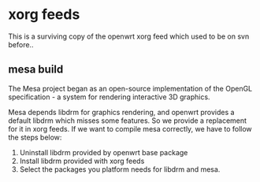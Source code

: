 # xorg feeds

This is a surviving copy of the openwrt xorg feed which used to be on svn before.. 

## mesa build

The Mesa project began as an open-source implementation of the OpenGL specification - a system for rendering interactive 3D graphics.

Mesa depends libdrm for graphics rendering, and openwrt provides a default libdrm which misses some features. So we provide a replacement for it in xorg feeds. If we want to compile mesa correctly, we
have to follow the steps below:

1. Uninstall libdrm provided by openwrt base package
2. Install libdrm provided with xorg feeds
3. Select the packages you platform needs for libdrm and mesa.